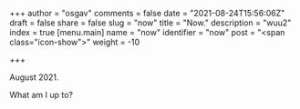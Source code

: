 +++
author = "osgav"
comments = false
date = "2021-08-24T15:56:06Z"
draft = false
share = false
slug = "now"
title = "Now."
description = "wuu2"
index = true
[menu.main]
name = "now"
identifier = "now"
post = "<span class=\"icon-show\"></span>"
weight = -10

+++

August 2021. 

What am I up to? 






